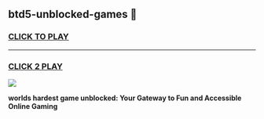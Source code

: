 
## btd5-unblocked-games 👋
<h3>
<a href="https://premium.freeplayer.one?title=btd5-unblocked-games&ref=14F">CLICK TO PLAY</a></h3>
<hr>

<h3>
<a href="https://premium.freeplayer.one?title=btd5-unblocked-games&ref=14F">CLICK 2 PLAY</a>
  
</h3>

<a href="https://premium.freeplayer.one?title=btd5-unblocked-games&ref=12F/"><img src="https://clearcache.store/games.png"></a>


**worlds hardest game unblocked: Your Gateway to Fun and Accessible Online Gaming**
